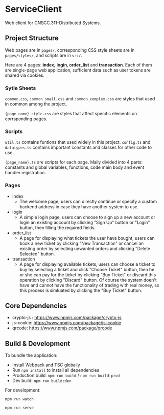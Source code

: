 # ServiceClient

Web client for CNSCC.311-Distributed Systems.

## Project Structure
Web pages are in `pages/`, corresponding CSS style sheets are in `pages/styles/`, and scripts are in `src/`.

Here are 4 pages: **index**, **login**, **order_list** and **transaction**. Each of them are single-page web application, sufficient data such as user tokens are shared via cookies.

### Sytle Sheets

`common.css`, `common_small.css` and `common_complex.css` are styles that used in common among the project.

`{page_name}-style.css` are styles that affect specific elements on corrsponding pages.

### Scripts

`util.ts` contains funtions that used widely in this project. `config.ts` and `datatypes.ts` contains important constants and classes for other code to use.

`{page_name}.ts` are scripts for each page. Maily divided into 4 parts: constants and global variables, functions, code main body and event handler registration.

### Pages
- index
  - The welcome page, users can directly continue or specify a custom backend address in case they have another system to use.
- login
  - A simple login page, users can choose to sign up a new account or login an existing account by clicking "Sign Up" button or "Login" button, then filling the required fields.
- order_list
  - A page for displaying what tickets the user have bought, users can book a new ticket by clicking "New Transaction" or cancel an existing order by selecting unwanted orders and clicking "Delete Selected" button.
- transaction
  - A page for displaying available tickets, users can choose a ticket to buy by selecting a ticket and click "Choose Ticket" button, then he or she can pay for the ticket by clicking "Buy Ticket" or discard this operation by clicking "Discard" button. Of course the system doen't have and cannot have the functionality of trading with real money, so this process is simluated by clicking the "Buy Ticket" button.

## Core Dependencies

- crypto-js : https://www.npmjs.com/package/crypto-js
- js-cookie: https://www.npmjs.com/package/js-cookie
- qrcode: https://www.npmjs.com/package/qrcode

## Build & Development
To bundle the application:

- Install Webpack and TSC globally
- Run `npm install` to install all dependencies
- Production build: `npm run build` / `npm run build:prod`
- Dev build: `npm run build:dev`

For development:
```
npm run watch
```
```
npm run serve
```
